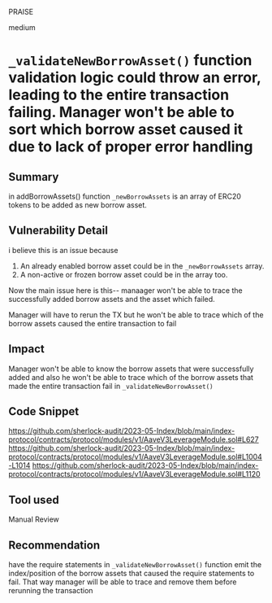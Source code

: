 PRAISE

medium

# `_validateNewBorrowAsset()` function validation logic could throw an error, leading to the entire transaction failing. Manager won't be able to sort which borrow asset caused it due to lack of proper error handling

## Summary
in addBorrowAssets() function `_newBorrowAssets`  is an array of ERC20 tokens to be added as new borrow asset.

## Vulnerability Detail
i believe this is an issue because 
1. An already enabled borrow asset could be in the `_newBorrowAssets`  array.
2. A non-active or frozen borrow asset could be in the array too.

Now the main issue here is this-- manaager won't be able to trace the successfully added borrow assets and the asset which failed. 

Manager will have to rerun the TX but he won't be able  to trace which of the borrow assets caused the entire transaction to fail

## Impact
Manager won't be able to know the borrow assets that were successfully added and also he won't be able to trace which of the borrow assets that made the entire transaction fail in `_validateNewBorrowAsset()` 

## Code Snippet
https://github.com/sherlock-audit/2023-05-Index/blob/main/index-protocol/contracts/protocol/modules/v1/AaveV3LeverageModule.sol#L627
https://github.com/sherlock-audit/2023-05-Index/blob/main/index-protocol/contracts/protocol/modules/v1/AaveV3LeverageModule.sol#L1004-L1014
https://github.com/sherlock-audit/2023-05-Index/blob/main/index-protocol/contracts/protocol/modules/v1/AaveV3LeverageModule.sol#L1120
## Tool used

Manual Review

## Recommendation
have the require statements in  `_validateNewBorrowAsset()` function emit the index/position of the borrow assets that caused the require statements to fail. 
That way manager will be able to trace and remove them before rerunning the transaction